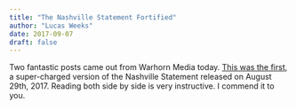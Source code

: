 ```yaml
---
title: "The Nashville Statement Fortified"
author: "Lucas Weeks"
date: 2017-09-07
draft: false
---
```


Two fantastic posts came out from Warhorn Media today. [This was the first](https://warhornmedia.com/2017/09/07/nashville-statement-fortified/), a super-charged version of the Nashville Statement released on August 29th, 2017. Reading both side by side is very instructive. I commend it to you.